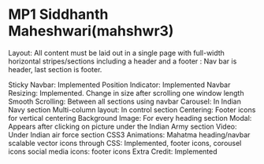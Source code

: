 # MP1 Siddhanth Maheshwari(mahshwr3)

Layout: All content must be laid out in a single page with full-width horizontal stripes/sections including a header and a footer : Nav bar is header, last section is footer.

Sticky Navbar: Implemented
Position Indicator: Implemented
Navbar Resizing: Implemented. Change in size after scrolling one window length
Smooth Scrolling: Between all sections using navbar
Carousel: In Indian Navy section
Multi-column layout: In control section
Centering: Footer icons for vertical centering
Background Image: For every heading section
Modal: Appears after clicking on picture under the Indian Army section
Video: Under Indian air force section
CSS3 Animations: Mahatma heading/navbar
scalable vector icons through CSS: Implemented, footer icons, corousel icons
social media icons: footer icons
Extra Credit: Implemented
